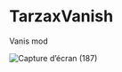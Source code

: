 # TarzaxVanish

Vanis mod

![Capture d’écran (187)](https://user-images.githubusercontent.com/98848694/183251704-e29aa218-eafb-48f9-9838-02c566fd585d.png)


